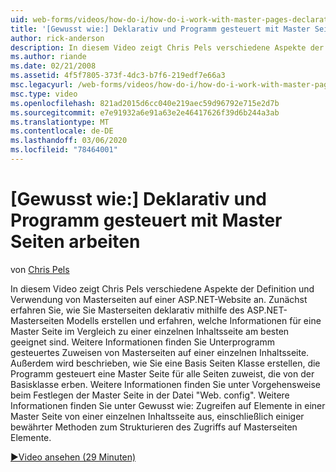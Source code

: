 ```yaml
---
uid: web-forms/videos/how-do-i/how-do-i-work-with-master-pages-declaratively-and-programmatically
title: '[Gewusst wie:] Deklarativ und Programm gesteuert mit Master Seiten arbeiten | Microsoft-Dokumentation'
author: rick-anderson
description: In diesem Video zeigt Chris Pels verschiedene Aspekte der Definition und Verwendung von Masterseiten auf einer ASP.NET-Website an. Zuerst finden Sie weitere Informationen unter Erstellen von Masterseiten deklarati...
ms.author: riande
ms.date: 02/21/2008
ms.assetid: 4f5f7805-373f-4dc3-b7f6-219edf7e66a3
msc.legacyurl: /web-forms/videos/how-do-i/how-do-i-work-with-master-pages-declaratively-and-programmatically
msc.type: video
ms.openlocfilehash: 821ad2015d6cc040e219aec59d96792e715e2d7b
ms.sourcegitcommit: e7e91932a6e91a63e2e46417626f39d6b244a3ab
ms.translationtype: MT
ms.contentlocale: de-DE
ms.lasthandoff: 03/06/2020
ms.locfileid: "78464001"
---
```

# <a name="how-do-i-work-with-master-pages-declaratively-and-programmatically"></a>[Gewusst wie:] Deklarativ und Programm gesteuert mit Master Seiten arbeiten

von [Chris Pels](https://twitter.com/chrispels)

In diesem Video zeigt Chris Pels verschiedene Aspekte der Definition und Verwendung von Masterseiten auf einer ASP.NET-Website an. Zunächst erfahren Sie, wie Sie Masterseiten deklarativ mithilfe des ASP.NET-Masterseiten Modells erstellen und erfahren, welche Informationen für eine Master Seite im Vergleich zu einer einzelnen Inhaltsseite am besten geeignet sind. Weitere Informationen finden Sie Unterprogramm gesteuertes Zuweisen von Masterseiten auf einer einzelnen Inhaltsseite. Außerdem wird beschrieben, wie Sie eine Basis Seiten Klasse erstellen, die Programm gesteuert eine Master Seite für alle Seiten zuweist, die von der Basisklasse erben. Weitere Informationen finden Sie unter Vorgehensweise beim Festlegen der Master Seite in der Datei "Web. config". Weitere Informationen finden Sie unter Gewusst wie: Zugreifen auf Elemente in einer Master Seite von einer einzelnen Inhaltsseite aus, einschließlich einiger bewährter Methoden zum Strukturieren des Zugriffs auf Masterseiten Elemente.

[&#9654;Video ansehen (29 Minuten)](https://channel9.msdn.com/Blogs/ASP-NET-Site-Videos/how-do-i-work-with-master-pages-declaratively-and-programmatically)
